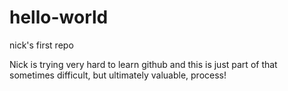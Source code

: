 # hello-world
nick's first repo 

Nick is trying very hard to learn github and this is just part of that sometimes difficult, but ultimately valuable, process!
